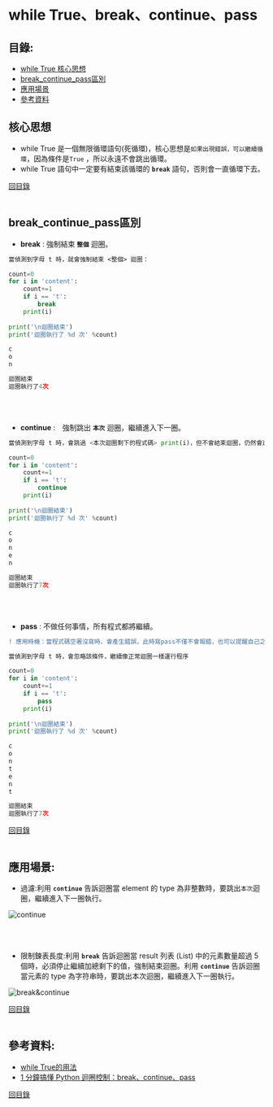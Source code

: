 while True、break、continue、pass
====

目錄:
----
* [while True 核心思想](#核心思想)
* [break_continue_pass區別](#break_continue_pass區別)
* [應用場景](#應用場景)
* [參考資料](#參考資料)


核心思想
------
* while True 是一個無限循環語句(死循環)，核心思想是`如果出現錯誤，可以繼續循環`，因為條件是`True` ，所以永遠不會跳出循環。
* while True 語句中一定要有結束該循環的 **`break`** 語句，否則會一直循環下去。

[回目錄](https://github.com/imucici/my-learning-note/blob/master/%E6%A6%82%E5%BF%B5%E8%A3%9C%E5%BC%B7/%E8%BF%B4%E5%9C%88%E6%8E%A7%E5%88%B6.md#%E7%9B%AE%E9%8C%84)
<br></br>


break_continue_pass區別
-----

* **break** : 強制結束 **`整個`** 迴圈。

```diff
當偵測到字母 t 時，就會強制結束 <整個> 迴圈：
```


```python
count=0
for i in 'content':
    count+=1
    if i == 't':
        break
    print(i)
    
print('\n迴圈結束')
print('迴圈執行了 %d 次' %count)
```
```python
c
o
n

迴圈結束
迴圈執行了4次

```
<br></br>

* **continue** :　強制跳出 **`本次`** 迴圈，繼續進入下一圈。

```python
當偵測到字母 t 時，會跳過 <本次迴圈剩下的程式碼> print(i)，但不會結束迴圈，仍然會進入下一圈繼續執行
```

```python
count=0
for i in 'content':
    count+=1
    if i == 't':
        continue
    print(i)
    
print('\n迴圈結束')
print('迴圈執行了 %d 次' %count)
```

```python
c
o
n
e
n

迴圈結束
迴圈執行了7次
```
<br></br>

* **pass** : 不做任何事情，所有程式都將繼續。

```diff
! 應用時機：當程式碼空著沒寫時，會產生錯誤，此時寫pass不僅不會報錯，也可以提醒自己之後要來完成
```

```python
當偵測到字母 t 時，會忽略該條件，繼續像正常迴圈一樣運行程序
```

```python
count=0
for i in 'content':
    count+=1
    if i == 't':
        pass
    print(i)
    
print('\n迴圈結束')
print('迴圈執行了 %d 次' %count)
```

```python
c
o
n
t
e
n
t

迴圈結束
迴圈執行了7次
```

[回目錄](https://github.com/imucici/my-learning-note/blob/master/%E6%A6%82%E5%BF%B5%E8%A3%9C%E5%BC%B7/%E8%BF%B4%E5%9C%88%E6%8E%A7%E5%88%B6.md#%E7%9B%AE%E9%8C%84)
<br></br>

應用場景:
----

* 過濾:利用 **`continue`** 告訴迴圈當 element 的 type 為非整數時，要跳出`本次`迴圈，繼續進入下一圈執行。

![continue](https://miro.medium.com/max/1798/1*fFZVAYdPRyiPjRWRIVDi3Q.png)

<br></br>
* 限制鍊表長度:利用 **`break`** 告訴迴圈當 result 列表 (List) 中的元素數量超過 5 個時，必須停止繼續加總剩下的值，強制結束迴圈。利用 **`continue`** 告訴迴圈當元素的 type 為字符串時，要跳出本次迴圈，繼續進入下一圈執行。

![break&continue](https://miro.medium.com/max/1812/1*pIjwaFT0wAki6DqFQ94VBw.png)

[回目錄](https://github.com/imucici/my-learning-note/blob/master/%E6%A6%82%E5%BF%B5%E8%A3%9C%E5%BC%B7/%E8%BF%B4%E5%9C%88%E6%8E%A7%E5%88%B6.md#%E7%9B%AE%E9%8C%84)
<br></br>

參考資料:
------
* [while True的用法](https://blog.csdn.net/geerniya/article/details/77524173)
* [1 分鐘搞懂 Python 迴圈控制：break、continue、pass](https://medium.com/@chiayinchen/1-%E5%88%86%E9%90%98%E6%90%9E%E6%87%82-python-%E8%BF%B4%E5%9C%88%E6%8E%A7%E5%88%B6-break-continue-pass-be290cd1f9d8)

[回目錄](https://github.com/imucici/my-learning-note/blob/master/%E6%A6%82%E5%BF%B5%E8%A3%9C%E5%BC%B7/%E8%BF%B4%E5%9C%88%E6%8E%A7%E5%88%B6.md#%E7%9B%AE%E9%8C%84)
